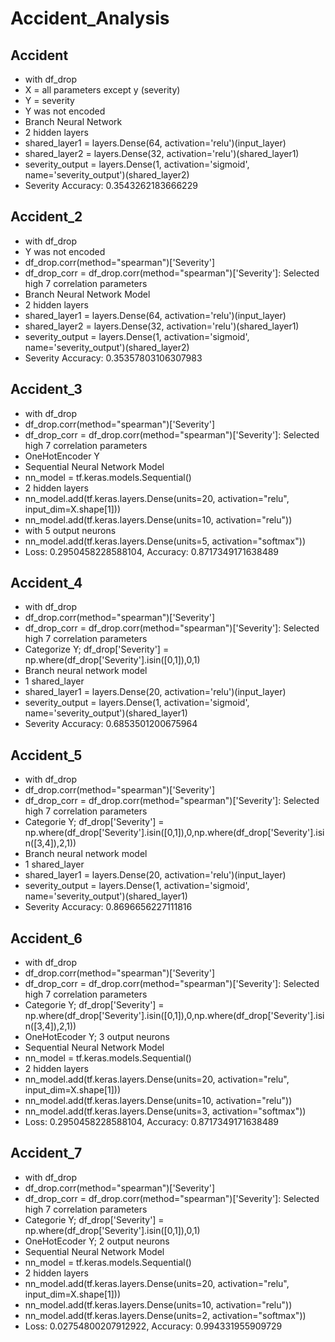 # Accident_Analysis

## Accident
* with df_drop 
* X = all parameters except y (severity)
* Y = severity
* Y was not encoded
* Branch Neural Network
* 2 hidden layers
* shared_layer1 = layers.Dense(64, activation='relu')(input_layer)
* shared_layer2 = layers.Dense(32, activation='relu')(shared_layer1)
* severity_output = layers.Dense(1, activation='sigmoid', name='severity_output')(shared_layer2)
* Severity Accuracy: 0.3543262183666229

## Accident_2

* with df_drop
* Y was not encoded
* df_drop.corr(method="spearman")['Severity']
* df_drop_corr = df_drop.corr(method="spearman")['Severity']: Selected high 7 correlation parameters
* Branch Neural Network Model
* 2 hidden layers
* shared_layer1 = layers.Dense(64, activation='relu')(input_layer)
* shared_layer2 = layers.Dense(32, activation='relu')(shared_layer1)
* severity_output = layers.Dense(1, activation='sigmoid', name='severity_output')(shared_layer2)
* Severity Accuracy: 0.35357803106307983

## Accident_3

* with df_drop
* df_drop.corr(method="spearman")['Severity']
* df_drop_corr = df_drop.corr(method="spearman")['Severity']: Selected high 7 correlation parameters
* OneHotEncoder Y
* Sequential Neural Network Model
* nn_model = tf.keras.models.Sequential()
* 2 hidden layers
* nn_model.add(tf.keras.layers.Dense(units=20, activation="relu", input_dim=X.shape[1]))
* nn_model.add(tf.keras.layers.Dense(units=10, activation="relu"))
*  with 5 output neurons
* nn_model.add(tf.keras.layers.Dense(units=5, activation="softmax"))
* Loss: 0.2950458228588104, Accuracy: 0.8717349171638489

## Accident_4

* with df_drop
* df_drop.corr(method="spearman")['Severity']
* df_drop_corr = df_drop.corr(method="spearman")['Severity']: Selected high 7 correlation parameters
* Categorize Y; df_drop['Severity'] = np.where(df_drop['Severity'].isin([0,1]),0,1)
* Branch neural network model
* 1 shared_layer
* shared_layer1 = layers.Dense(20, activation='relu')(input_layer)
* severity_output = layers.Dense(1, activation='sigmoid', name='severity_output')(shared_layer1)
* Severity Accuracy: 0.6853501200675964

## Accident_5

* with df_drop
* df_drop.corr(method="spearman")['Severity']
* df_drop_corr = df_drop.corr(method="spearman")['Severity']: Selected high 7 correlation parameters
* Categorie Y; df_drop['Severity'] = np.where(df_drop['Severity'].isin([0,1]),0,np.where(df_drop['Severity'].isin([3,4]),2,1))
* Branch neural network model
* 1 shared_layer
* shared_layer1 = layers.Dense(20, activation='relu')(input_layer)
* severity_output = layers.Dense(1, activation='sigmoid', name='severity_output')(shared_layer1)
* Severity Accuracy: 0.8696656227111816

## Accident_6

* with df_drop
* df_drop.corr(method="spearman")['Severity']
* df_drop_corr = df_drop.corr(method="spearman")['Severity']: Selected high 7 correlation parameters
* Categorie Y; df_drop['Severity'] = np.where(df_drop['Severity'].isin([0,1]),0,np.where(df_drop['Severity'].isin([3,4]),2,1))
* OneHotEcoder Y; 3 output neurons
* Sequential Neural Network Model
* nn_model = tf.keras.models.Sequential()
* 2 hidden layers
* nn_model.add(tf.keras.layers.Dense(units=20, activation="relu", input_dim=X.shape[1]))
* nn_model.add(tf.keras.layers.Dense(units=10, activation="relu"))
* nn_model.add(tf.keras.layers.Dense(units=3, activation="softmax"))
* Loss: 0.2950458228588104, Accuracy: 0.8717349171638489

## Accident_7

* with df_drop
* df_drop.corr(method="spearman")['Severity']
* df_drop_corr = df_drop.corr(method="spearman")['Severity']: Selected high 7 correlation parameters
* Categorie Y; df_drop['Severity'] = np.where(df_drop['Severity'].isin([0,1]),0,1)
* OneHotEcoder Y; 2 output neurons
* Sequential Neural Network Model
* nn_model = tf.keras.models.Sequential()
* 2 hidden layers
* nn_model.add(tf.keras.layers.Dense(units=20, activation="relu", input_dim=X.shape[1]))
* nn_model.add(tf.keras.layers.Dense(units=10, activation="relu"))
* nn_model.add(tf.keras.layers.Dense(units=2, activation="softmax"))
* Loss: 0.02754800207912922, Accuracy: 0.994331955909729
